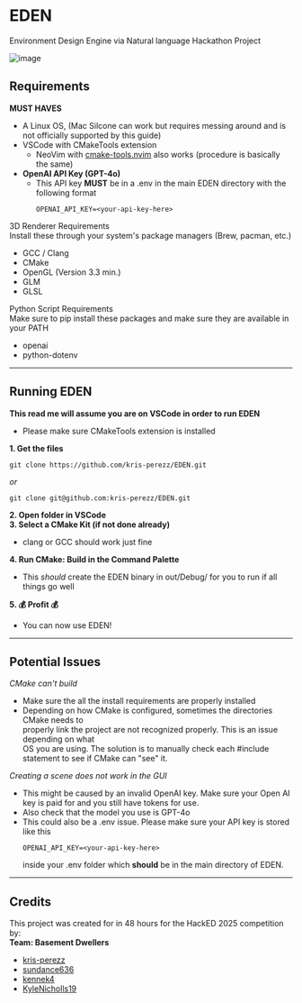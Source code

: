 # EDEN
Environment Design Engine via Natural language
Hackathon Project

![image](https://github.com/user-attachments/assets/40e36818-756e-4e54-a970-480554f7b415)


## Requirements
**MUST HAVES**
- A Linux OS, (Mac Silcone can work but requires messing around and is not officially supported by this guide)
- VSCode with CMakeTools extension
  - NeoVim with [cmake-tools.nvim](https://github.com/Civitasv/cmake-tools.nvim) also works (procedure is basically the same)
 - **OpenAI API Key (GPT-4o)**
   - This API key **MUST** be in a .env in the main EDEN directory with the following format
     ```
     OPENAI_API_KEY=<your-api-key-here>
     ```

3D Renderer Requirements <br>
Install these through your system's package managers (Brew, pacman, etc.)
- GCC / Clang
- CMake
- OpenGL (Version 3.3 min.)
- GLM
- GLSL

Python Script Requirements <br>
Make sure to pip install these packages and make sure they are available in your PATH 
- openai
- python-dotenv


---

## Running EDEN
**This read me will assume you are on VSCode in order to run EDEN**
- Please make sure CMakeTools extension is installed 

**1. Get the files**
```
git clone https://github.com/kris-perezz/EDEN.git 
```

_or_

```
git clone git@github.com:kris-perezz/EDEN.git
```
**2. Open folder in VSCode** <br>
**3. Select a CMake Kit (if not done already)**
- clang or GCC should work just fine

**4. Run CMake: Build in the Command Palette** <br>
- This _should_ create the EDEN binary in out/Debug/ for you to run if all things go well

**5. 💰 Profit 💰**
- You can now use EDEN!

---

## Potential Issues

_CMake can't build_
- Make sure the all the install requirements are properly installed
- Depending on how CMake is configured, sometimes the directories CMake needs to <br>
  properly link the project are not recognized properly. This is an issue depending on what <br>
  OS you are using. The solution is to manually check each #include statement to see if CMake can "see" it.

_Creating a scene does not work in the GUI_
- This might be caused by an invalid OpenAI key. Make sure your Open AI key is paid for and you still have tokens for use.
- Also check that the model you use is GPT-4o
- This could also be a .env issue. Please make sure your API key is stored like this 
  ```
  OPENAI_API_KEY=<your-api-key-here>
  ```
  inside your .env folder which **should** be in the main directory of EDEN.


---
## Credits
This project was created for in 48 hours for the HackED 2025 competition by: <br>
**Team: Basement Dwellers**
- [kris-perezz](https://github.com/kris-perezz)
- [sundance636](https://github.com/Sundance636)
- [kennek4](https://github.com/kennek4)
- [KyleNicholls19](https://github.com/KyleNicholls19)
